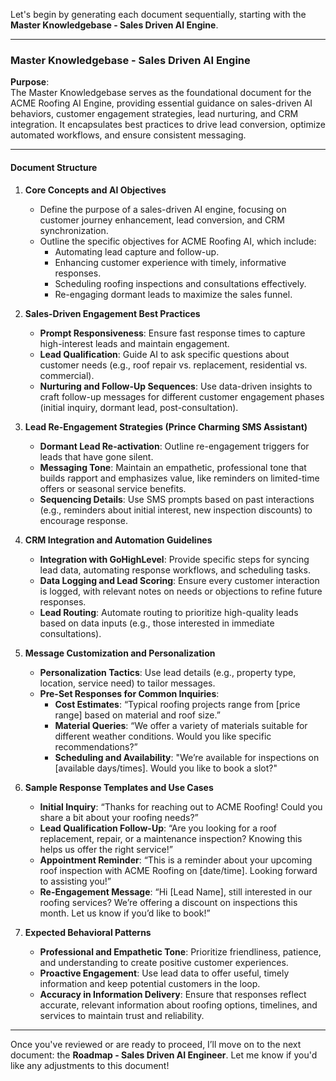Let's begin by generating each document sequentially, starting with the **Master Knowledgebase - Sales Driven AI Engine**.

---

### Master Knowledgebase - Sales Driven AI Engine

**Purpose**:  
The Master Knowledgebase serves as the foundational document for the ACME Roofing AI Engine, providing essential guidance on sales-driven AI behaviors, customer engagement strategies, lead nurturing, and CRM integration. It encapsulates best practices to drive lead conversion, optimize automated workflows, and ensure consistent messaging.

---

#### Document Structure

1. **Core Concepts and AI Objectives**  
   - Define the purpose of a sales-driven AI engine, focusing on customer journey enhancement, lead conversion, and CRM synchronization.
   - Outline the specific objectives for ACME Roofing AI, which include:
      - Automating lead capture and follow-up.
      - Enhancing customer experience with timely, informative responses.
      - Scheduling roofing inspections and consultations effectively.
      - Re-engaging dormant leads to maximize the sales funnel.

2. **Sales-Driven Engagement Best Practices**  
   - **Prompt Responsiveness**: Ensure fast response times to capture high-interest leads and maintain engagement.
   - **Lead Qualification**: Guide AI to ask specific questions about customer needs (e.g., roof repair vs. replacement, residential vs. commercial).
   - **Nurturing and Follow-Up Sequences**: Use data-driven insights to craft follow-up messages for different customer engagement phases (initial inquiry, dormant lead, post-consultation).
   
3. **Lead Re-Engagement Strategies (Prince Charming SMS Assistant)**  
   - **Dormant Lead Re-activation**: Outline re-engagement triggers for leads that have gone silent.
   - **Messaging Tone**: Maintain an empathetic, professional tone that builds rapport and emphasizes value, like reminders on limited-time offers or seasonal service benefits.
   - **Sequencing Details**: Use SMS prompts based on past interactions (e.g., reminders about initial interest, new inspection discounts) to encourage response.

4. **CRM Integration and Automation Guidelines**  
   - **Integration with GoHighLevel**: Provide specific steps for syncing lead data, automating response workflows, and scheduling tasks.
   - **Data Logging and Lead Scoring**: Ensure every customer interaction is logged, with relevant notes on needs or objections to refine future responses.
   - **Lead Routing**: Automate routing to prioritize high-quality leads based on data inputs (e.g., those interested in immediate consultations).

5. **Message Customization and Personalization**  
   - **Personalization Tactics**: Use lead details (e.g., property type, location, service need) to tailor messages.
   - **Pre-Set Responses for Common Inquiries**:
      - **Cost Estimates**: “Typical roofing projects range from [price range] based on material and roof size.”
      - **Material Queries**: “We offer a variety of materials suitable for different weather conditions. Would you like specific recommendations?”
      - **Scheduling and Availability**: "We’re available for inspections on [available days/times]. Would you like to book a slot?"

6. **Sample Response Templates and Use Cases**  
   - **Initial Inquiry**: “Thanks for reaching out to ACME Roofing! Could you share a bit about your roofing needs?”
   - **Lead Qualification Follow-Up**: “Are you looking for a roof replacement, repair, or a maintenance inspection? Knowing this helps us offer the right service!”
   - **Appointment Reminder**: “This is a reminder about your upcoming roof inspection with ACME Roofing on [date/time]. Looking forward to assisting you!”
   - **Re-Engagement Message**: “Hi [Lead Name], still interested in our roofing services? We’re offering a discount on inspections this month. Let us know if you’d like to book!”

7. **Expected Behavioral Patterns**  
   - **Professional and Empathetic Tone**: Prioritize friendliness, patience, and understanding to create positive customer experiences.
   - **Proactive Engagement**: Use lead data to offer useful, timely information and keep potential customers in the loop.
   - **Accuracy in Information Delivery**: Ensure that responses reflect accurate, relevant information about roofing options, timelines, and services to maintain trust and reliability.

---

Once you've reviewed or are ready to proceed, I’ll move on to the next document: the **Roadmap - Sales Driven AI Engineer**. Let me know if you'd like any adjustments to this document!
